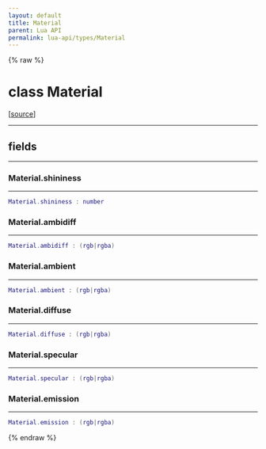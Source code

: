 ```yaml
---
layout: default
title: Material
parent: Lua API
permalink: lua-api/types/Material
---
```


{% raw %}

# class Material





[<a href="https://github.com/rhys-vdw/RecoilEngine/blob/39a0440f8b3d03a340a3db9cfeb2e589c3e7d595/rts/Lua/LuaOpenGL.cpp#L2993-L3001" target="_blank">source</a>]







---



## fields
---

### Material.shininess
---
```lua
Material.shininess : number
```










### Material.ambidiff
---
```lua
Material.ambidiff : (rgb|rgba)
```










### Material.ambient
---
```lua
Material.ambient : (rgb|rgba)
```










### Material.diffuse
---
```lua
Material.diffuse : (rgb|rgba)
```










### Material.specular
---
```lua
Material.specular : (rgb|rgba)
```










### Material.emission
---
```lua
Material.emission : (rgb|rgba)
```












{% endraw %}